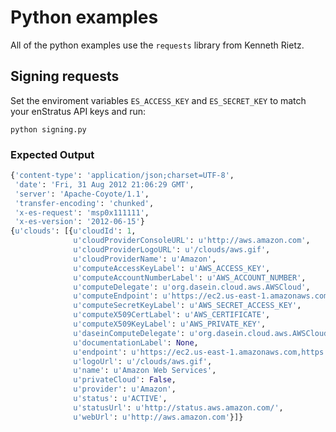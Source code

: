 # Python examples
All of the python examples use the `requests` library from Kenneth Rietz.

## Signing requests
Set the enviroment variables `ES_ACCESS_KEY` and `ES_SECRET_KEY` to match your enStratus API keys and run:

`python signing.py`

### Expected Output
```python
{'content-type': 'application/json;charset=UTF-8',
 'date': 'Fri, 31 Aug 2012 21:06:29 GMT',
 'server': 'Apache-Coyote/1.1',
 'transfer-encoding': 'chunked',
 'x-es-request': 'msp0x111111',
 'x-es-version': '2012-06-15'}
{u'clouds': [{u'cloudId': 1,
              u'cloudProviderConsoleURL': u'http://aws.amazon.com',
              u'cloudProviderLogoURL': u'/clouds/aws.gif',
              u'cloudProviderName': u'Amazon',
              u'computeAccessKeyLabel': u'AWS_ACCESS_KEY',
              u'computeAccountNumberLabel': u'AWS_ACCOUNT_NUMBER',
              u'computeDelegate': u'org.dasein.cloud.aws.AWSCloud',
              u'computeEndpoint': u'https://ec2.us-east-1.amazonaws.com,https://ec2.us-west-1.amazonaws.com,https://ec2.eu-west-1.amazonaws.com',
              u'computeSecretKeyLabel': u'AWS_SECRET_ACCESS_KEY',
              u'computeX509CertLabel': u'AWS_CERTIFICATE',
              u'computeX509KeyLabel': u'AWS_PRIVATE_KEY',
              u'daseinComputeDelegate': u'org.dasein.cloud.aws.AWSCloud',
              u'documentationLabel': None,
              u'endpoint': u'https://ec2.us-east-1.amazonaws.com,https://ec2.us-west-1.amazonaws.com,https://ec2.eu-west-1.amazonaws.com',
              u'logoUrl': u'/clouds/aws.gif',
              u'name': u'Amazon Web Services',
              u'privateCloud': False,
              u'provider': u'Amazon',
              u'status': u'ACTIVE',
              u'statusUrl': u'http://status.aws.amazon.com/',
              u'webUrl': u'http://aws.amazon.com'}]}
```
